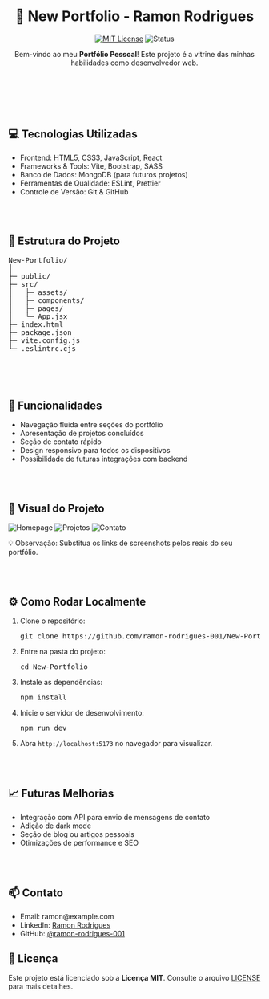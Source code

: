 
<body>

  <header>
    <h1>🌟 New Portfolio - Ramon Rodrigues</h1>
    <p>
      <a href="LICENSE"><img src="https://img.shields.io/badge/License-MIT-blue.svg" alt="MIT License" class="badge"></a>
      <img src="https://img.shields.io/badge/Status-Em%20Desenvolvimento-orange.svg" alt="Status">
    </p>
    <p>Bem-vindo ao meu <strong>Portfólio Pessoal</strong>! Este projeto é a vitrine das minhas habilidades como desenvolvedor web.</p>
  </header>
  <br><br>

  <section>
    <h2>💻 Tecnologias Utilizadas</h2>
    <ul>
      <li>Frontend: HTML5, CSS3, JavaScript, React</li>
      <li>Frameworks & Tools: Vite, Bootstrap, SASS</li>
      <li>Banco de Dados: MongoDB (para futuros projetos)</li>
      <li>Ferramentas de Qualidade: ESLint, Prettier</li>
      <li>Controle de Versão: Git & GitHub</li>
    </ul>
  </section>
  <br><br>
  
  <section>
    <h2>📂 Estrutura do Projeto</h2>
    <pre>
New-Portfolio/
│
├─ public/                 
├─ src/                    
│   ├─ assets/             
│   ├─ components/         
│   ├─ pages/              
│   └─ App.jsx             
├─ index.html              
├─ package.json            
├─ vite.config.js          
└─ .eslintrc.cjs           
    </pre>
  </section>
  <br><br>

  <section>
    <h2>🚀 Funcionalidades</h2>
    <ul>
      <li>Navegação fluida entre seções do portfólio</li>
      <li>Apresentação de projetos concluídos</li>
      <li>Seção de contato rápido</li>
      <li>Design responsivo para todos os dispositivos</li>
      <li>Possibilidade de futuras integrações com backend</li>
    </ul>
  </section>
  <br><br>

  <section>
    <h2>🎨 Visual do Projeto</h2>
    <img src="https://via.placeholder.com/600x300?text=Homepage" alt="Homepage">
    <img src="https://via.placeholder.com/600x300?text=Projetos" alt="Projetos">
    <img src="https://via.placeholder.com/600x300?text=Contato" alt="Contato">
    <p>💡 Observação: Substitua os links de screenshots pelos reais do seu portfólio.</p>
  </section>
  <br><br>

  <section>
    <h2>⚙️ Como Rodar Localmente</h2>
    <ol>
      <li>Clone o repositório:
        <pre>git clone https://github.com/ramon-rodrigues-001/New-Portfolio.git</pre>
      </li>
      <li>Entre na pasta do projeto:
        <pre>cd New-Portfolio</pre>
      </li>
      <li>Instale as dependências:
        <pre>npm install</pre>
      </li>
      <li>Inicie o servidor de desenvolvimento:
        <pre>npm run dev</pre>
      </li>
      <li>Abra <code>http://localhost:5173</code> no navegador para visualizar.</li>
    </ol>
  </section>
  <br><br>

  <section>
    <h2>📈 Futuras Melhorias</h2>
    <ul>
      <li>Integração com API para envio de mensagens de contato</li>
      <li>Adição de dark mode</li>
      <li>Seção de blog ou artigos pessoais</li>
      <li>Otimizações de performance e SEO</li>
    </ul>
  </section>
  <br><br>

  <section>
    <h2>📫 Contato</h2>
    <ul>
      <li>Email: ramon@example.com</li>
      <li>LinkedIn: <a href="https://www.linkedin.com/in/ramon-rodrigues-001">Ramon Rodrigues</a></li>
      <li>GitHub: <a href="https://github.com/ramon-rodrigues-001">@ramon-rodrigues-001</a></li>
    </ul>
  </section>

  <section>
    <h2>📝 Licença</h2>
    <p>Este projeto está licenciado sob a <strong>Licença MIT</strong>. Consulte o arquivo <a href="LICENSE">LICENSE</a> para mais detalhes.</p>
  </section>

</body>
</html>
